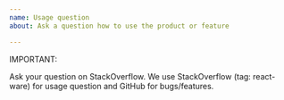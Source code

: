 ```yaml
---
name: Usage question
about: Ask a question how to use the product or feature

---
```


IMPORTANT:

Ask your question on StackOverflow. We use StackOverflow (tag: react-ware) for usage question and GitHub for bugs/features.
